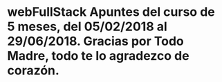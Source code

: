 # webFullStack Apuntes del curso de 5 meses, del 05/02/2018 al 29/06/2018. Gracias por Todo Madre, todo te lo agradezco de corazón.

